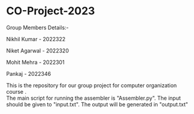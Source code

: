 # CO-Project-2023
Group Members Details:-

  Nikhil Kumar - 2022322
  
  Niket Agarwal - 2022320
  
  Mohit Mehra - 2022301
  
  Pankaj  - 2022346
  
  
This is the repository for our group project for computer organization course .  
The main script for running the assembler is "Assembler.py". 
The input should be given to "input.txt".
The output will be generated in "output.txt"
